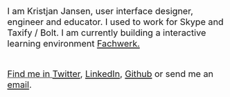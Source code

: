 <big><big>I am Kristjan Jansen, user interface designer, engineer and educator. I used to work for Skype and Taxify / Bolt. I am currently building a interactive learning environment <a href="https://designstem.github.io/fachwerk">Fachwerk.</big></big>

<br>

<big><big>Find me in <a href="http://twitter.com/kristjanjansen">Twitter</a>, <a href="http://ee.linkedin.com/pub/kristjan-jansen/15/b06/778">LinkedIn</a>, <a href="http://github.com/kristjanjansen">Github</a> or send me an <a href="mailto:kristjan.jansen@gmail.com">email</a>.</big></big>